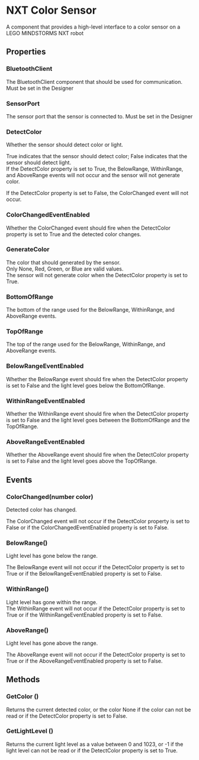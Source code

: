 # NXT Color Sensor

A component that provides a high-level interface to a color sensor on a LEGO MINDSTORMS NXT robot

## Properties

### BluetoothClient

The BluetoothClient component that should be used for communication. Must be set in the Designer

### SensorPort

The sensor port that the sensor is connected to. Must be set in the Designer

### DetectColor

Whether the sensor should detect color or light.

True indicates that the sensor should detect color; False indicates that the sensor should detect light.  
If the DetectColor property is set to True, the BelowRange, WithinRange, and AboveRange events will not occur and the sensor will not generate color.

If the DetectColor property is set to False, the ColorChanged event will not occur.

### ColorChangedEventEnabled

Whether the ColorChanged event should fire when the DetectColor property is set to True and the detected color changes.

### GenerateColor

The color that should generated by the sensor.  
Only None, Red, Green, or Blue are valid values.  
The sensor will not generate color when the DetectColor property is set to True.

### BottomOfRange

The bottom of the range used for the BelowRange, WithinRange, and AboveRange events.

### TopOfRange

The top of the range used for the BelowRange, WithinRange, and AboveRange events.

### BelowRangeEventEnabled

Whether the BelowRange event should fire when the DetectColor property is set to False and the light level goes below the BottomOfRange.

### WithinRangeEventEnabled

Whether the WithinRange event should fire when the DetectColor property is set to False and the light level goes between the BottomOfRange and the TopOfRange.

### AboveRangeEventEnabled

Whether the AboveRange event should fire when the DetectColor property is set to False and the light level goes above the TopOfRange.

## Events

### ColorChanged\(number color\)

Detected color has changed.

The ColorChanged event will not occur if the DetectColor property is set to False or if the ColorChangedEventEnabled property is set to False.

### BelowRange\(\)

Light level has gone below the range.

The BelowRange event will not occur if the DetectColor property is set to True or if the BelowRangeEventEnabled property is set to False.

### WithinRange\(\)

Light level has gone within the range.  
The WithinRange event will not occur if the DetectColor property is set to True or if the WithinRangeEventEnabled property is set to False.

### AboveRange\(\)

Light level has gone above the range.

The AboveRange event will not occur if the DetectColor property is set to True or if the AboveRangeEventEnabled property is set to False.

## Methods

### GetColor \(\)

Returns the current detected color, or the color None if the color can not be read or if the DetectColor property is set to False.

### GetLightLevel \(\)

Returns the current light level as a value between 0 and 1023, or -1 if the light level can not be read or if the DetectColor property is set to True.

